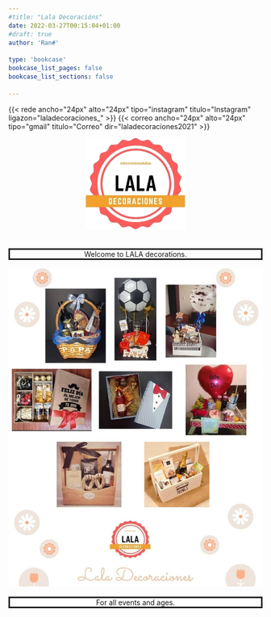 ```yaml
---
#title: "Lala Decoracións"
date: 2022-03-27T00:15:04+01:00
#draft: true
author: 'Ran#'

type: 'bookcase'
bookcase_list_pages: false
bookcase_list_sections: false

---
```


{{< rede ancho="24px" alto="24px" tipo="instagram" titulo="Instagram" ligazon="laladecoraciones_" >}}
{{< correo ancho="24px" alto="24px" tipo="gmail" titulo="Correo" dir="laladecoraciones2021" >}}

<div style="text-align: center">
    <img title="LALA" alt="lala" src="/lala_transparente.png" width="200"/>
</div>

<br>
<br>

<div style="border: solid 3px currentColor; text-align: center">
    Welcome to LALA decorations.
</div>

<br>

<img title="LALA" alt="lala" src="/cestas/amalgama_cestas_varias.jpg" />

<br>
<br>

<div style="border: solid 3px currentColor; text-align: center">
    For all events and ages.
</div>
